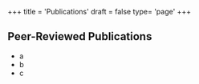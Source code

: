 +++
title = 'Publications'
draft = false
type= 'page'
+++

## Peer-Reviewed Publications
- a
- b
- c